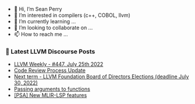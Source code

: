 - 👋 Hi, I’m Sean Perry
- 👀 I’m interested in compilers (c++, COBOL, llvm)
- 🌱 I’m currently learning ...
- 💞️ I’m looking to collaborate on ...
- 📫 How to reach me ...

<!---
s66perry/s66perry is a ✨ special ✨ repository because its `README.md` (this file) appears on your GitHub profile.
You can click the Preview link to take a look at your changes.
--->
### 📕 Latest LLVM Discourse Posts

<!-- DISCOURSE-LLVM:START -->
- [LLVM Weekly - #447, July 25th 2022](https://discourse.llvm.org/t/llvm-weekly-447-july-25th-2022/64065#post_1)
- [Code Review Process Update](https://discourse.llvm.org/t/code-review-process-update/63964?page=4#post_61)
- [Next term - LLVM Foundation Board of Directors Elections &lpar;deadline July 30, 2022&rpar;](https://discourse.llvm.org/t/next-term-llvm-foundation-board-of-directors-elections-deadline-july-30-2022/63636#post_2)
- [Passing arguments to functions](https://discourse.llvm.org/t/passing-arguments-to-functions/63927#post_2)
- [[PSA] New MLIR-LSP features](https://discourse.llvm.org/t/psa-new-mlir-lsp-features/64017#post_7)
<!-- DISCOURSE-LLVM:END -->
